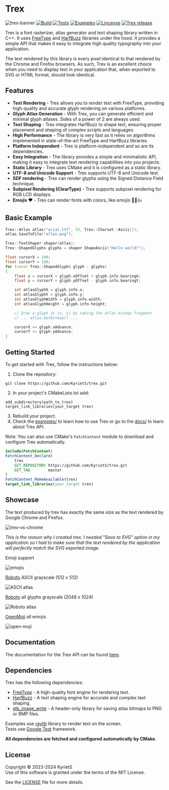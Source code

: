# Trex

![trex-banner](https://github.com/KyrietS/trex/assets/19170699/8ed15586-9545-4b98-9e83-ce827bac6f3f)
[![Build](https://github.com/KyrietS/trex/actions/workflows/build.yml/badge.svg)](https://github.com/KyrietS/trex/actions/workflows/build.yml)
[![Tests](https://github.com/KyrietS/trex/actions/workflows/tests.yml/badge.svg)](https://github.com/KyrietS/trex/actions/workflows/tests.yml)
[![Examples](https://github.com/KyrietS/trex/actions/workflows/examples.yml/badge.svg)](https://github.com/KyrietS/trex/actions/workflows/examples.yml)
[![Lincense](https://img.shields.io/github/license/KyrietS/trex)](LICENSE)
[![Trex release](https://img.shields.io/github/v/release/KyrietS/trex?include_prereleases&sort=semver)](https://github.com/KyrietS/trex/releases)

Trex is a font rasterizer, atlas generator and text shaping library written in C++. It uses [FreeType](https://github.com/freetype/freetype) and [HarfBuzz](https://github.com/harfbuzz/harfbuzz) libraries under the hood. It provides a simple API that makes it easy to integrate high quality typography into your application.

The text rendered by this library is every pixel identical to that rendered by the Chrome and Firefox browsers. As such, Trex is an excellent choice when you need to display text in your application that, when exported to SVG or HTML format, should look identical.

## Features
* **Text Rendering** - Trex allows you to render text with FreeType, providing high-quality and accurate glyph rendering on various platforms.
* **Glyph Atlas Generation** - With Trex, you can generate efficient and minimal glyph atlases. Sides of a power of 2 are always used.
* **Text Shaping** - Trex integrates HarfBuzz to shape text, ensuring proper placement and shaping of complex scripts and languages.
* **High Performance** - The library is very fast as it relies on algorithms implemented in state-of-the-art FreeType and HarfBuzz libraries.
* **Platform Independent** - Trex is platform-independent and so are its dependencies.
* **Easy Integration** - The library provides a simple and minimalistic API, making it easy to integrate text rendering capabilities into you projects.
* **Static Library** - Trex uses CMake and it is configured as a static library.
* **UTF-8 and Unicode Support** - Trex supports UTF-8 and Unicode text.
* **SDF rendering** - Trex can render glyphs using the Signed Distance Field technique.
* **Subpixel Rendering (ClearType)** - Trex supports subpixel rendering for RGB LCD displays.
* **Emojis ❤️** - Trex can render fonts with colors, like emojis 💪😎👍

## Basic Example

```cpp
Trex::Atlas atlas("arial.ttf", 32, Trex::Charset::Ascii());
atlas.SaveToFile("atlas.png");

Trex::TextShaper shaper(atlas);
Trex::ShapedGlyphs glyphs = shaper.ShapeAscii("Hello world!");

float cursorX = 100;
float cursorY = 100;
for (const Trex::ShapedGlyph& glyph : glyphs)
{
    float x = cursorX + glyph.xOffset + glyph.info.bearingX;
    float y = cursorY + glyph.yOffset - glyph.info.bearingY;

    int atlasGlyphX = glyph.info.x;
    int atlasGlyphY = glyph.info.y;
    int atlasGlyphWidth = glyph.info.width;
    int atlasGlyphHeight = glyph.info.height;

    // Draw a glyph at (x, y) by taking the atlas bitmap fragment
    // ... atlas.GetBitmap() ...

    cursorX += glyph.xAdvance;
    cursorY += glyph.yAdvance;
}

```

## Getting Started
To get started with Trex, follow the instructions below:

1. Clone the repository: 
```
git clone https://github.com/KyrietS/trex.git
```
2. In your project's CMakeLists.txt add:
```
add_subdirectory(path_to_trex)
target_link_libraries(your_target trex)
```
3. Rebuild your project.
4. Check the [examples/](examples/) to learn how to use Trex or go to the [docs/](docs/) to learn about Trex API.

Note: You can also use CMake's `FetchContent` module to download and configure Trex automatically.

```cmake
include(FetchContent)
FetchContent_Declare(
    trex
    GIT_REPOSITORY https://github.com/KyrietS/trex.git
    GIT_TAG        master
)
FetchContent_MakeAvailable(trex)
target_link_libraries(your_target trex)
```

## Showcase

The text produced by trex has exactly the same size as the text rendered by Google Chrome and Firefox.

![trex-vs-chrome](https://github.com/KyrietS/trex/assets/19170699/05a332bd-72b9-4575-957e-9bacf1b3b65d)

_This is the reason why I created trex. I needed "Save to SVG" option in my application so I had to make sure that the text rendered by the application will perfectly match the SVG exported image._

Emoji support

![emojis](https://github.com/KyrietS/trex/assets/19170699/c5b42d59-2a22-4b5b-9785-29256e3babf1)

[Roboto](https://fonts.google.com/specimen/Roboto) ASCII grayscale (512 x 512)

![ASCII atlas](https://github.com/KyrietS/trex/assets/19170699/7780d0c5-259f-45db-a019-ad4388b2489b)


[Roboto](https://fonts.google.com/specimen/Roboto) all glyphs grayscale (2048 x 1024)

![Roboto atlas](https://github.com/KyrietS/trex/assets/19170699/8dda53ff-9c58-4dcb-b565-5d5b55d6b431)

[OpenMoji](https://github.com/hfg-gmuend/openmoji) all emojis

![open-moji](https://github.com/KyrietS/trex/assets/19170699/09d989b1-1ad1-4ced-bdaa-c138689029ce)


## Documentation
The documentation for the Trex API can be found [here](docs/README.md).

## Dependencies

Trex has the following dependencies:

* [FreeType](https://github.com/freetype/freetype) - A high-quality font engine for rendering text.
* [HarfBuzz](https://github.com/harfbuzz/harfbuzz) - A text shaping engine for accurate and complex text shaping.
* [stb_image_write](https://github.com/nothings/stb) - A header-only library for saving atlas bitmaps to PNG or BMP files.

Examples use [raylib](https://github.com/raysan5/raylib) library to render text on the screen.\
Tests use [Google Test](https://github.com/google/googletest) framework.

**All dependencies are fetched and configured automatically by CMake.**

## License
Copyright © 2023-2024 KyrietS\
Use of this software is granted under the terms of the MIT License.

See the [LICENSE](LICENSE) file for more details.
